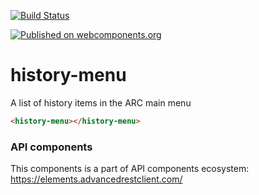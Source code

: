 [![Build Status](https://travis-ci.org/advanced-rest-client/api-url-data-model.svg?branch=stage)](https://travis-ci.org/advanced-rest-client/history-menu)

[![Published on webcomponents.org](https://img.shields.io/badge/webcomponents.org-published-blue.svg)](https://www.webcomponents.org/element/advanced-rest-client/history-menu)

# history-menu

A list of history items in the ARC main menu

```html
<history-menu></history-menu>
```

### API components

This components is a part of API components ecosystem: https://elements.advancedrestclient.com/
